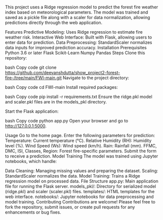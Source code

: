 This project uses a Ridge regression model to predict the forest fire weather index based on meteorological parameters. The model was trained and saved as a pickle file along with a scaler for data normalization, allowing predictions directly through the web application.

Features
Predictive Modeling: Uses Ridge regression to estimate fire weather risk.
Interactive Web Interface: Built with Flask, allowing users to enter data for prediction.
Data Preprocessing: StandardScaler normalizes data inputs for improved prediction accuracy.
Installation
Prerequisites
Python 3.6 or later
Flask
Scikit-Learn
Numpy
Pandas
Steps
Clone this repository:

bash
Copy code
git clone https://github.com/deevanshdutta/show_project2-forest-fire-/tree/main/FWI-main.git
Navigate to the project directory:

bash
Copy code
cd FWI-main
Install required packages:

bash
Copy code
pip install -r requirements.txt
Ensure the ridge.pkl model and scaler.pkl files are in the models_pkl directory.

Start the Flask application:

bash
Copy code
python app.py
Open your browser and go to http://127.0.0.1:5000.

Usage
Go to the home page.
Enter the following parameters for prediction:
Temperature: Current temperature (°C).
Relative Humidity (RH): Humidity level (%).
Wind Speed (Ws): Wind speed (km/h).
Rain: Rainfall (mm).
FFMC, DMC, ISI, Classes, Region: Forest fire-specific parameters.
Submit the form to receive a prediction.
Model Training
The model was trained using Jupyter notebooks, which handle:

Data Cleaning: Managing missing values and preparing the dataset.
Scaling: StandardScaler normalizes the data.
Model Training: Trains a Ridge regression model on processed data.
File Structure
app.py: Main application file for running the Flask server.
models_pkl/: Directory for serialized model (ridge.pkl) and scaler (scaler.pkl) files.
templates/: HTML templates for the web interface.
notebooks/: Jupyter notebooks for data preprocessing and model training.
Contributing
Contributions are welcome! Please feel free to fork the repository, submit issues, or create pull requests for any enhancements or bug fixes.

